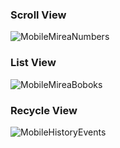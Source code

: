 ### Scroll View

![MobileMireaNumbers](https://github.com/user-attachments/assets/6d5fc6b9-eeea-4bac-bbc7-f66f942d8123)

### List View

![MobileMireaBoboks](https://github.com/user-attachments/assets/75ce179d-9d95-4293-8017-582bf9b60077)

### Recycle View

![MobileHistoryEvents](https://github.com/user-attachments/assets/ee47de06-e92a-4f32-b0a8-44d8e1fcae55)

